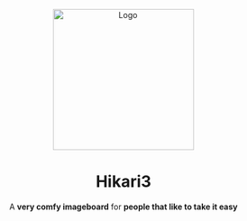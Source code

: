 <p align="center">
  <img src="/files/masco.gif?raw=true" alt="Logo" width="250">
  <h1 align="center">Hikari3</h1>

  <p align="center">
    A <strong>very comfy imageboard</strong> for <strong>people that like to take it easy</strong>
  </p>
</p>
